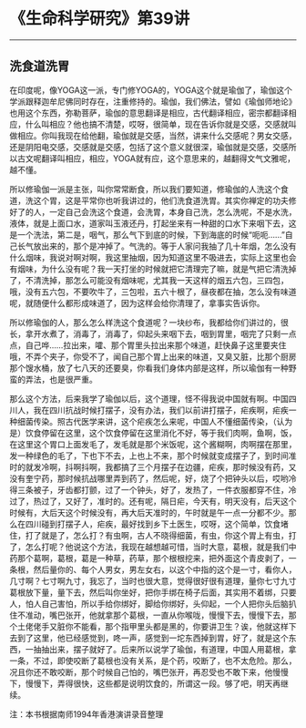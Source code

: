 # 《生命科学研究》第39讲

------

## 洗食道洗胃

在印度呢，像YOGA这一派，专门修YOGA的，YOGA这个就是瑜伽了，瑜伽这个学派跟释迦牟尼佛同时存在，注重修持的。瑜伽，我们佛法，譬如《瑜伽师地论》也用这个东西，弥勒菩萨，瑜伽的意思翻译是相应，古代翻译相应，密宗都翻译相应，什么叫相应？他也搞不清楚，哎呀，很简单，现在告诉你就是交感，交感就叫做相应。你叫我现在给他翻，瑜伽就是交感，当然，讲来什么交感呢？男女交感，还是阴阳电交感，交感就是交感，包括了这个意义就很深，瑜伽就是交感，交感所以古文呢翻译叫相应，相应，YOGA就有应，这个意思来的，越翻得文气文雅呢，越不懂。

所以修瑜伽一派是主张，叫你常常断食，所以我们要知道，修瑜伽的人洗这个食道，洗这个胃，这是平常你也听我讲过的，他们洗食道洗胃。其实你禅定的功夫修好了的人，一定自己会洗这个食道，会洗胃，本身自己洗，怎么洗呢，不是水洗，液体，就是上面口水，道家叫玉液还丹，打起坐来有一种甜的口水下来咽下去，这是一个洗法，第二是，咽气，那么气下到底的时候，下到海底的时候“呃呃……”自己长气放出来的，那个是冲掉了。气洗的。等于人家问我抽了几十年烟，怎么没有什么烟味，我说对啊对啊，我这里抽烟，因为知道这里不吸进去，实际上这里也会有烟味，为什么没有呢？我一天打坐的时候就把它清理完了嘛，就是气把它清洗掉了，不清洗掉，那怎么可能没有烟味呢，尤其我一天这样的烟五六包，三四包，哦，没有五六包，不要吹牛了，三包啦，五六十根了，昼夜都在抽，怎么没有味道呢，就随便什么都形成味道了，因为这样会给你清理了，拿事实告诉你。

所以修瑜伽的人，那么怎么样洗这个食道呢？一块纱布，我都给你们讲过的，很长，拿开水煮了，消毒了，消毒了，仰起头来咽下去，咽到胃里，咽完了只剩一点点，自己哗……拉出来，嚯、那个胃里头拉出来那个味道，赶快鼻子这里要夹住哦，不弄个夹子，你受不了，闻自己那个胃上出来的味道，又臭又脏，比那个厨房那个馊水桶，放了七八天的还要臭，你看我们身体内部是这样，所以瑜伽有一种野蛮的弄法，也是很严重。

那么这个方法，后来我学了瑜伽以后，这个道理，怪不得我说中国就有啊。中国四川人，我在四川抗战时候打摆子，没有办法，我们以前讲打摆子，疟疾啊，疟疾一种细菌传染。照古代医学来讲，这个疟疾怎么来呢，中国人不懂细菌传染，（认为是）饮食停留在这里，这个饮食停留在这里消化不好，等于我们肉啊，鱼啊，饭，在这里这个胃口上面发毛了，发毛就是那个米饭呢，这个酱糊啊，肉啊摆在那里，发一种绿色的毛了，下也下不去，上也上不来，那个时候就变成摆子了，到时间准时的就发冷啊，抖啊抖啊，我都搞了三个月摆子在边疆，疟疾，那时候没有药，又没有奎宁药，那时候抗战哪里弄到药了，然后呢，好，烧了个把钟头以后，哎哟冷得三条被子，牙齿都打颤，过了一个钟头，好了，发热了，一件衣服都穿不住，冷过了，热过了，又好了，准时的。还有呢，隔日疟，今天有，明天没有，后天这个时候有，大后天这个时候没有，再大后天准时的，午时就是午一点一分都不少。那么在四川碰到打摆子人，疟疾，最好找到乡下土医生，哎呀，这个简单，饮食堵住，打了就是了，怎么打？有虫啊，古人不晓得细菌，有虫，你这个胃上有虫，打了，怎么打呢？他说这个方法，我现在越想越可惜，当时大意，葛根，就是我们中药那个葛啊，葛根，葛是一种草，药草，那个根根挖来，把外面这个青皮剥了，一条根，然后量你的、每个人男女，男左女右，以这个中指的这个是一寸，看你人，几寸啊？七寸啊九寸，我忘了，当时也很大意，觉得很好很有道理，量你七寸九寸葛根放下量，量下去，然后叫你坐好，把你手绑在椅子后面，其实用不着绑，只要人，怕人自己害怕，所以手给你绑好，脚给你绑好，头仰起，一个人把你头后脑扒住不准动，嘴巴张开，他就拿那个葛根，一直从你喉咙，慢慢下去，慢慢下去，那个土佬佬手又脏你不能看，那个指甲里头都是黑的，你要讲卫生？诶，他就这样下去到了这里，他已经感觉到，咚一声，感觉到一坨东西掉到胃，好了，就是这个东西，一抽抽出来，摆子就好了。后来所以说学了瑜伽，有道理，中国人用葛根，拿一条，不过，即使咬断了葛根也没有关系，是个药，咬断了，也不太危险。那么，况且你还不敢咬断，那个时候自己怕的，嘴巴张开，再忍受也不敢下来，他慢慢下，慢慢下，弄得很快，这些都是说明饮食的，所谓这一段。够了吧，明天再继续。

注：本书根据南师1994年香港演讲录音整理

